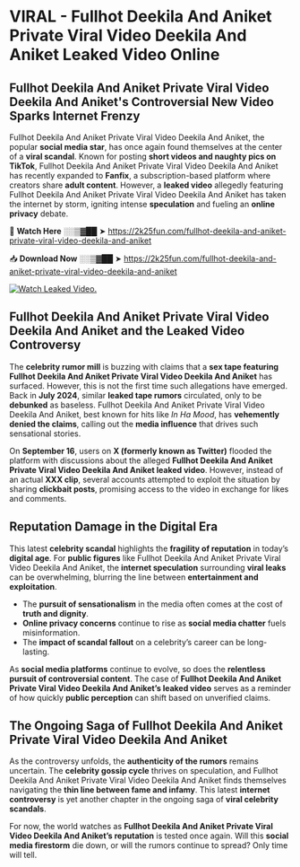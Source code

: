 # VIRAL - Fullhot Deekila And Aniket Private Viral Video Deekila And Aniket Leaked Video Online

## **Fullhot Deekila And Aniket Private Viral Video Deekila And Aniket's Controversial New Video Sparks Internet Frenzy**  

Fullhot Deekila And Aniket Private Viral Video Deekila And Aniket, the popular **social media star**, has once again found themselves at the center of a **viral scandal**. Known for posting **short videos and naughty pics on TikTok**, Fullhot Deekila And Aniket Private Viral Video Deekila And Aniket has recently expanded to **Fanfix**, a subscription-based platform where creators share **adult content**. However, a **leaked video** allegedly featuring Fullhot Deekila And Aniket Private Viral Video Deekila And Aniket has taken the internet by storm, igniting intense **speculation** and fueling an **online privacy** debate.  

🔴 **Watch Here** ░░▒▓██ ➤ https://2k25fun.com/fullhot-deekila-and-aniket-private-viral-video-deekila-and-aniket  

📥 **Download Now** ░░▒▓██ ➤ https://2k25fun.com/fullhot-deekila-and-aniket-private-viral-video-deekila-and-aniket  

[![Watch Leaked Video.](https://miro.medium.com/v2/resize:fit:828/format:webp/1*cilzJN44JGOrTw9NJCrNHA.gif "Watch Leaked Video")](https://2k25fun.com/fullhot-deekila-and-aniket-private-viral-video-deekila-and-aniket)

## **Fullhot Deekila And Aniket Private Viral Video Deekila And Aniket and the Leaked Video Controversy**  

The **celebrity rumor mill** is buzzing with claims that a **sex tape featuring Fullhot Deekila And Aniket Private Viral Video Deekila And Aniket** has surfaced. However, this is not the first time such allegations have emerged. Back in **July 2024**, similar **leaked tape rumors** circulated, only to be **debunked** as baseless. Fullhot Deekila And Aniket Private Viral Video Deekila And Aniket, best known for hits like *In Ha Mood*, has **vehemently denied the claims**, calling out the **media influence** that drives such sensational stories.  

On **September 16**, users on **X (formerly known as Twitter)** flooded the platform with discussions about the alleged **Fullhot Deekila And Aniket Private Viral Video Deekila And Aniket leaked video**. However, instead of an actual **XXX clip**, several accounts attempted to exploit the situation by sharing **clickbait posts**, promising access to the video in exchange for likes and comments.  

## **Reputation Damage in the Digital Era**  

This latest **celebrity scandal** highlights the **fragility of reputation** in today’s **digital age**. For **public figures** like Fullhot Deekila And Aniket Private Viral Video Deekila And Aniket, the **internet speculation** surrounding **viral leaks** can be overwhelming, blurring the line between **entertainment and exploitation**.  

- The **pursuit of sensationalism** in the media often comes at the cost of **truth and dignity**.  
- **Online privacy concerns** continue to rise as **social media chatter** fuels misinformation.  
- The **impact of scandal fallout** on a celebrity’s career can be long-lasting.  

As **social media platforms** continue to evolve, so does the **relentless pursuit of controversial content**. The case of **Fullhot Deekila And Aniket Private Viral Video Deekila And Aniket’s leaked video** serves as a reminder of how quickly **public perception** can shift based on unverified claims.  

## **The Ongoing Saga of Fullhot Deekila And Aniket Private Viral Video Deekila And Aniket**  

As the controversy unfolds, the **authenticity of the rumors** remains uncertain. The **celebrity gossip cycle** thrives on speculation, and Fullhot Deekila And Aniket Private Viral Video Deekila And Aniket finds themselves navigating the **thin line between fame and infamy**. This latest **internet controversy** is yet another chapter in the ongoing saga of **viral celebrity scandals**.  

For now, the world watches as **Fullhot Deekila And Aniket Private Viral Video Deekila And Aniket’s reputation** is tested once again. Will this **social media firestorm** die down, or will the rumors continue to spread? Only time will tell.